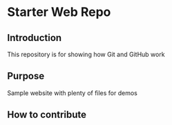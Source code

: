 # Starter Web Repo

## Introduction

This repository is for showing how Git and GitHub work

## Purpose

Sample website with plenty of files for demos

## How to contribute